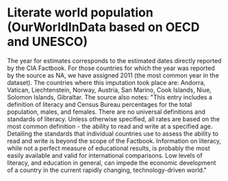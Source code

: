 # Literate world population (OurWorldInData based on OECD and UNESCO)

The year for estimates corresponds to the estimated dates directly reported by the CIA Factbook. For those countries for which the year was reported by the source as NA, we have assigned 2011 (the most common year in the dataset). The countries where this imputation took place are: Andorra, Vatican, Liechtenstein, Norway, Austria, San Marino, Cook Islands, Niue, Solomon Islands, Gibraltar.
The source also notes: "This entry includes a definition of literacy and Census Bureau percentages for the total population, males, and females. There are no universal definitions and standards of literacy. Unless otherwise specified, all rates are based on the most common definition - the ability to read and write at a specified age. Detailing the standards that individual countries use to assess the ability to read and write is beyond the scope of the Factbook. Information on literacy, while not a perfect measure of educational results, is probably the most easily available and valid for international comparisons. Low levels of literacy, and education in general, can impede the economic development of a country in the current rapidly changing, technology-driven world."